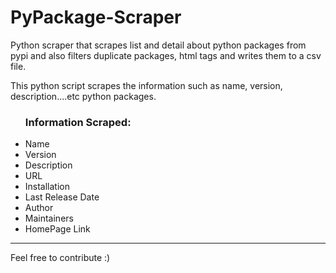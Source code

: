 # PyPackage-Scraper
Python scraper that scrapes list and detail about python packages from pypi and also filters duplicate packages, html tags and writes them to a csv file.

This python script scrapes the information such as name, version, description....etc python packages.

<ul>
<h3>Information Scraped:</h3>
<li>Name</li>
<li>Version</li>
<li>Description</li>
<li>URL</li>
<li>Installation</li>
<li>Last Release Date</li>
<li>Author</li>
<li>Maintainers</li>
<li>HomePage Link</li>
</ul>
<hr />
Feel free to contribute :) 
